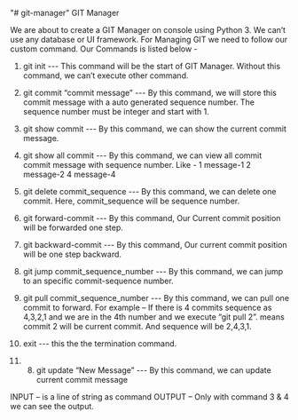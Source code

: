 "# git-manager" 
GIT Manager

We are about to create a GIT Manager on console using Python 3. We can’t use any database or UI framework. For Managing GIT we need to follow our custom command. Our Commands is listed below - 
1. git init
--- This command will be the start of GIT Manager. Without this command, we can’t execute other command.

2. git commit “commit message”
--- By this command, we will store this commit message with a auto generated sequence number. The sequence number must be integer and start with 1.

3. git show commit
--- By this command, we can show the current commit message.

4. git show all commit
--- By this command, we can view all commit commit message with sequence number. Like -
1 message-1
2 message-2
4 message-4

5. git delete commit_sequence
--- By this command, we can delete one commit. Here, commit_sequence will be sequence number.

6. git forward-commit
--- By this command, Our Current commit position will be forwarded one step.

7. git backward-commit
--- By this command, Our current commit position will be one step backward.

8. git jump commit_sequence_number
--- By this command, we can jump to an specific commit-sequence number.

9. git pull commit_sequence_number
--- By this command, we can pull one commit to forward. For example – If there is 4 commits sequence as 4,3,2,1 and we are in the 4th number and we execute “git pull 2”. means commit 2 will be current commit. And sequence will be 2,4,3,1.

10. exit
--- this the the termination command.

11. 8. git update “New Message”
--- By this command, we can update current commit message


INPUT – is a line of string as command
OUTPUT – Only with command 3 & 4 we can see the output.
